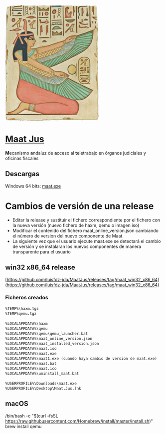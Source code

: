 ![alt text](https://github.com/luisfdz-jda/MaatJus/blob/master/maat.gif)

# [Maat Jus](https://es.wikipedia.org/wiki/Maat)

**M**ecanismo **a**ndaluz de **a**cceso al **t**eletrabajo en órganos judiciales y oficinas fiscales

## Descargas
Windows 64 bits: [maat.exe](https://github.com/luisfdz-jda/MaatJus/releases/download/maat_win32_x86_64/maat.exe)

# Cambios de versión de una release
- Editar la release y sustituir el fichero correspondiente por el fichero con la nueva versión (nuevo fichero de haxm, qemu o imagen iso)
- Modificar el contenido del fichero maat_online_version.json cambiando el número de version del nuevo componente de Maat.
- La siguiente vez que el usuario ejecute maat.exe se detectará el cambio de versión y se instalaran los nuevos componentes de manera transparente para el usuario

## win32 x86_64 release

[https://github.com/luisfdz-jda/MaatJus/releases/tag/maat_win32_x86_64](https://github.com/luisfdz-jda/MaatJus/releases/tag/maat_win32_x86_64)

### Ficheros creados

    %TEMP%\haxm.tgz
    %TEMP%qemu.tgz

    %LOCALAPPDATA%\haxm
    %LOCALAPPDATA%\qemu
    %LOCALAPPDATA%\qemu\qemu_launcher.bat
    %LOCALAPPDATA%\maat_online_version.json
    %LOCALAPPDATA%\maat_installed_version.json
    %LOCALAPPDATA%\maat.iso
    %LOCALAPPDATA%\maat.exe
    %LOCALAPPDATA%\maat1.exe (cuando haya cambio de version de maat.exe)
    %LOCALAPPDATA%\maat.bat
    %LOCALAPPDATA%\maat.ico
    %LOCALAPPDATA%\uninstall_maat.bat

    %USERPROFILE%\Downloads\maat.exe
    %USERPROFILE%\Desktop\Maat.Jus.lnk

## macOS
/bin/bash -c "$(curl -fsSL https://raw.githubusercontent.com/Homebrew/install/master/install.sh)"
brew install qemu
